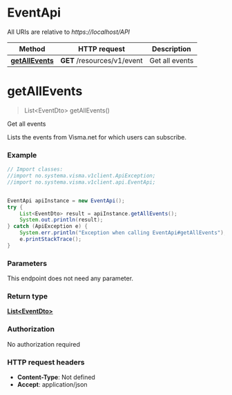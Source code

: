 # EventApi

All URIs are relative to *https://localhost/API*

Method | HTTP request | Description
------------- | ------------- | -------------
[**getAllEvents**](EventApi.md#getAllEvents) | **GET** /resources/v1/event | Get all events


<a name="getAllEvents"></a>
# **getAllEvents**
> List&lt;EventDto&gt; getAllEvents()

Get all events

Lists the events from Visma.net for which users can subscribe.

### Example
```java
// Import classes:
//import no.systema.visma.v1client.ApiException;
//import no.systema.visma.v1client.api.EventApi;


EventApi apiInstance = new EventApi();
try {
    List<EventDto> result = apiInstance.getAllEvents();
    System.out.println(result);
} catch (ApiException e) {
    System.err.println("Exception when calling EventApi#getAllEvents");
    e.printStackTrace();
}
```

### Parameters
This endpoint does not need any parameter.

### Return type

[**List&lt;EventDto&gt;**](EventDto.md)

### Authorization

No authorization required

### HTTP request headers

 - **Content-Type**: Not defined
 - **Accept**: application/json

